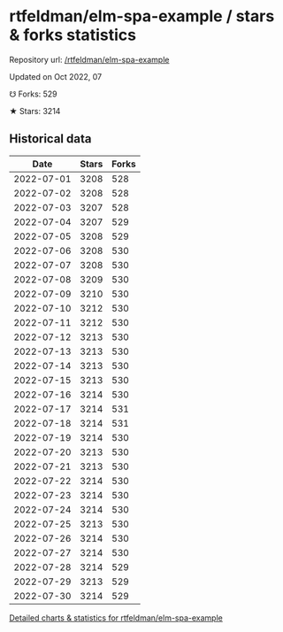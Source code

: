 # rtfeldman/elm-spa-example / stars & forks statistics

Repository url: [/rtfeldman/elm-spa-example](https://github.com/rtfeldman/elm-spa-example)

Updated on Oct 2022, 07

☋ Forks: 529

★ Stars: 3214

## Historical data
| Date | Stars | Forks |
|------|-------|-------|
| 2022-07-01 | 3208 | 528 | 
| 2022-07-02 | 3208 | 528 | 
| 2022-07-03 | 3207 | 528 | 
| 2022-07-04 | 3207 | 529 | 
| 2022-07-05 | 3208 | 529 | 
| 2022-07-06 | 3208 | 530 | 
| 2022-07-07 | 3208 | 530 | 
| 2022-07-08 | 3209 | 530 | 
| 2022-07-09 | 3210 | 530 | 
| 2022-07-10 | 3212 | 530 | 
| 2022-07-11 | 3212 | 530 | 
| 2022-07-12 | 3213 | 530 | 
| 2022-07-13 | 3213 | 530 | 
| 2022-07-14 | 3213 | 530 | 
| 2022-07-15 | 3213 | 530 | 
| 2022-07-16 | 3214 | 530 | 
| 2022-07-17 | 3214 | 531 | 
| 2022-07-18 | 3214 | 531 | 
| 2022-07-19 | 3214 | 530 | 
| 2022-07-20 | 3213 | 530 | 
| 2022-07-21 | 3213 | 530 | 
| 2022-07-22 | 3214 | 530 | 
| 2022-07-23 | 3214 | 530 | 
| 2022-07-24 | 3214 | 530 | 
| 2022-07-25 | 3213 | 530 | 
| 2022-07-26 | 3214 | 530 | 
| 2022-07-27 | 3214 | 530 | 
| 2022-07-28 | 3214 | 529 | 
| 2022-07-29 | 3213 | 529 | 
| 2022-07-30 | 3214 | 529 | 


[Detailed charts & statistics for rtfeldman/elm-spa-example](https://reviewgithub.com/rep/rtfeldman/elm-spa-example)
